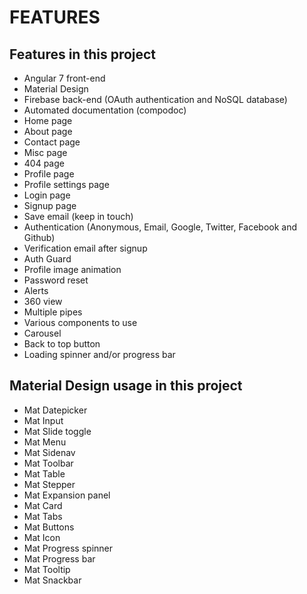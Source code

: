 # FEATURES

## Features in this project

* Angular 7 front-end  
* Material Design
* Firebase back-end (OAuth authentication and NoSQL database)
* Automated documentation (compodoc)
* Home page
* About page
* Contact page
* Misc page
* 404 page
* Profile page
* Profile settings page
* Login page
* Signup page
* Save email (keep in touch)
* Authentication (Anonymous, Email, Google, Twitter, Facebook and Github)
* Verification email after signup
* Auth Guard
* Profile image animation
* Password reset
* Alerts
* 360 view
* Multiple pipes
* Various components to use
* Carousel
* Back to top button
* Loading spinner and/or progress bar

## Material Design usage in this project

* Mat Datepicker
* Mat Input
* Mat Slide toggle
* Mat Menu
* Mat Sidenav
* Mat Toolbar
* Mat Table
* Mat Stepper
* Mat Expansion panel
* Mat Card
* Mat Tabs
* Mat Buttons
* Mat Icon
* Mat Progress spinner
* Mat Progress bar
* Mat Tooltip
* Mat Snackbar
